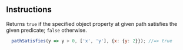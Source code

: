 ## Instructions


Returns `true` if the specified object property at given path satisfies the given predicate; `false` otherwise.

```js
  pathSatisfies(y => y > 0, ['x', 'y'], {x: {y: 2}}); //=> true
```
